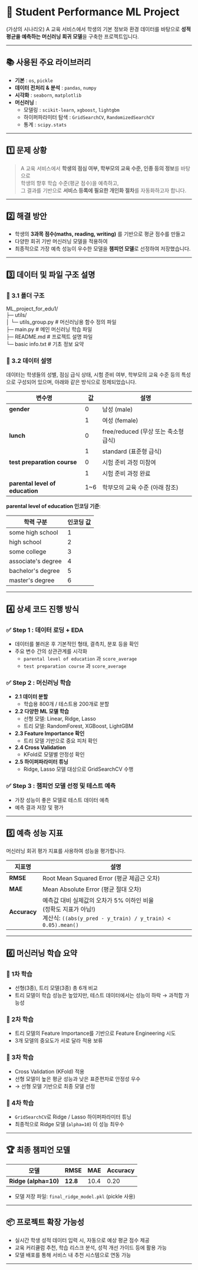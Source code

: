 # 🧠 Student Performance ML Project

(가상의 시나리오) A 교육 서비스에서 학생의 기본 정보와 환경 데이터를 바탕으로 **성적 평균을 예측하는 머신러닝 회귀 모델**을 구축한 프로젝트입니다.

---

## 📚 사용된 주요 라이브러리

- **기본** : `os`, `pickle`
- **데이터 전처리 & 분석** : `pandas`, `numpy`
- **시각화** : `seaborn`, `matplotlib`
- **머신러닝** :
  - 모델링 : `scikit-learn`, `xgboost`, `lightgbm`
  - 하이퍼파라미터 탐색 : `GridSearchCV`, `RandomizedSearchCV`
  - 통계 : `scipy.stats`

---

## 1️⃣ 문제 상황

> A 교육 서비스에서 **학생의 점심 여부, 학부모의 교육 수준, 인종 등의 정보**를 바탕으로  
> 학생의 향후 학습 수준(평균 점수)을 예측하고,  
> 그 결과를 기반으로 **서비스 등록에 필요한 개인화 절차**를 자동화하고자 합니다.

---

## 2️⃣ 해결 방안

- 학생의 **3과목 점수(maths, reading, writing)** 를 기반으로 평균 점수를 만들고
- 다양한 회귀 기반 머신러닝 모델을 적용하여
- 최종적으로 가장 예측 성능이 우수한 모델을 **챔피언 모델**로 선정하여 저장했습니다.

---

## 3️⃣ 데이터 및 파일 구조 설명

### 📁 3.1 폴더 구조
ML_project_for_edu1/   
├─ utils/   
│ └─ utils_group.py # 머신러닝용 함수 정의 파일   
├─ main.py # 메인 머신러닝 학습 파일   
├─ README.md # 프로젝트 설명 파일   
└─ basic info.txt # 기초 정보 요약  



### 📄 3.2 데이터 설명

데이터는 학생들의 성별, 점심 급식 상태, 시험 준비 여부, 학부모의 교육 수준 등의 특성으로 구성되어 있으며, 아래와 같은 방식으로 정제되었습니다.

| 변수명                       | 값           | 설명                                      |
|----------------------------|--------------|-------------------------------------------|
| **gender**                 | 0            | 남성 (male)                               |
|                            | 1            | 여성 (female)                             |
| **lunch**                  | 0            | free/reduced (무상 또는 축소형 급식)     |
|                            | 1            | standard (표준형 급식)                   |
| **test preparation course**| 0            | 시험 준비 과정 미참여                    |
|                            | 1            | 시험 준비 과정 완료                      |
| **parental level of education** | 1~6     | 학부모의 교육 수준 (아래 참조)           |

**parental level of education 인코딩 기준**:

| 학력 구분               | 인코딩 값 |
|------------------------|-----------|
| some high school       | 1         |
| high school            | 2         |
| some college           | 3         |
| associate's degree     | 4         |
| bachelor's degree      | 5         |
| master's degree        | 6         |

---

## 4️⃣ 상세 코드 진행 방식

### ✅ Step 1 : 데이터 로딩 + EDA
- 데이터를 불러온 후 기본적인 형태, 결측치, 분포 등을 확인
- 주요 변수 간의 상관관계를 시각화
  - `parental level of education` 과 `score_average`
  - `test preparation course` 과 `score_average`

### ✅ Step 2 : 머신러닝 학습
- **2.1 데이터 분할**  
  - 학습용 800개 / 테스트용 200개로 분할  
- **2.2 다양한 ML 모델 학습**
  - 선형 모델: Linear, Ridge, Lasso
  - 트리 모델: RandomForest, XGBoost, LightGBM
- **2.3 Feature Importance 확인**
  - 트리 모델 기반으로 중요 피처 확인
- **2.4 Cross Validation**
  - KFold로 모델별 안정성 확인
- **2.5 하이퍼파라미터 튜닝**
  - Ridge, Lasso 모델 대상으로 GridSearchCV 수행

### ✅ Step 3 : 챔피언 모델 선정 및 테스트 예측
- 가장 성능이 좋은 모델로 테스트 데이터 예측
- 예측 결과 저장 및 평가

---

## 5️⃣ 예측 성능 지표

머신러닝 회귀 평가 지표를 사용하여 성능을 평가합니다.

| 지표명 | 설명 |
|--------|------|
| **RMSE** | Root Mean Squared Error (평균 제곱근 오차) |
| **MAE**  | Mean Absolute Error (평균 절대 오차) |
| **Accuracy** | 예측값 대비 실제값의 오차가 5% 이하인 비율<br>(정확도 지표가 아님!)<br>계산식: `((abs(y_pred - y_train) / y_train) < 0.05).mean()` |

---

## 6️⃣ 머신러닝 학습 요약

### 🔹 1차 학습
- 선형(3종), 트리 모델(3종) 총 6개 비교
- 트리 모델이 학습 성능은 높았지만, 테스트 데이터에서는 성능이 하락 → 과적합 가능성

### 🔹 2차 학습
- 트리 모델의 Feature Importance를 기반으로 Feature Engineering 시도
- 3개 모델의 중요도가 서로 달라 적용 보류

### 🔹 3차 학습
- Cross Validation (KFold) 적용
- 선형 모델이 높은 평균 성능과 낮은 표준편차로 안정성 우수
- → 선형 모델 기반으로 최종 모델 선정

### 🔹 4차 학습
- `GridSearchCV`로 Ridge / Lasso 하이퍼파라미터 튜닝
- 최종적으로 Ridge 모델 (`alpha=10`) 이 성능 최우수

---

## 🏆 최종 챔피언 모델

| 모델    | RMSE  | MAE   | Accuracy |
|---------|-------|-------|----------|
| **Ridge (alpha=10)** | **12.8** | 10.4  | 0.20     |

- 모델 저장 파일: `final_ridge_model.pkl` (pickle 사용)

---

## 📦 프로젝트 확장 가능성

- 실시간 학생 성적 데이터 입력 시, 자동으로 예상 평균 점수 제공
- 교육 커리큘럼 추천, 학습 리스크 분석, 성적 개선 가이드 등에 활용 가능
- 모델 배포를 통해 서비스 내 추천 시스템으로 연동 가능

---
